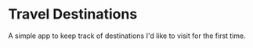 # Travel Destinations

A simple app to keep track of destinations I'd like to visit for the first time.
